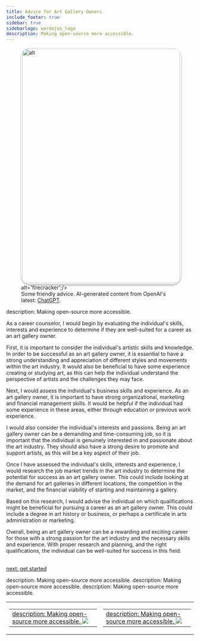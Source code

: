 ```yaml
---
title: Advice for Art Gallery Owners
include_footer: true
sidebar: true
sidebarlogo: wordojos_logo
description: Making open-source more accessible.
---
```

<figure>
    <img src='/uploads/no-fear.jpg' style="width: 100%;height: 630px;padding: 3px; box-shadow: 0 3px 5px rgba(0,0,0,.3);border-radius: 25px;overflow: hidden;border: none;" align="middle"; alt='alt';/> alt='firecracker';/>
    <figcaption>Some friendly advice.  AI-generated content from OpenAI's latest: <a href="https://openai.com/blog/chatgpt/" >ChatGPT</a>.</figcaption>
</figure>
description: Making open-source more accessible.
<p>
As a career counselor, I would begin by evaluating the individual's skills, interests and experience to determine if they are well-suited for a career as an art gallery owner.

First, it is important to consider the individual's artistic skills and knowledge. In order to be successful as an art gallery owner, it is essential to have a strong understanding and appreciation of different styles and movements within the art industry. It would also be beneficial to have some experience creating or studying art, as this can help the individual understand the perspective of artists and the challenges they may face.

Next, I would assess the individual's business skills and experience. As an art gallery owner, it is important to have strong organizational, marketing and financial management skills. It would be helpful if the individual had some experience in these areas, either through education or previous work experience.

I would also consider the individual's interests and passions. Being an art gallery owner can be a demanding and time-consuming job, so it is important that the individual is genuinely interested in and passionate about the art industry. They should also have a strong desire to promote and support artists, as this will be a key aspect of their job.

Once I have assessed the individual's skills, interests and experience, I would research the job market trends in the art industry to determine the potential for success as an art gallery owner. This could include looking at the demand for art galleries in different locations, the competition in the market, and the financial viability of starting and maintaining a gallery.

Based on this research, I would advise the individual on which qualifications might be beneficial for pursuing a career as an art gallery owner. This could include a degree in art history or business, or perhaps a certificate in arts administration or marketing.

Overall, being an art gallery owner can be a rewarding and exciting career for those with a strong passion for the art industry and the necessary skills and experience. With proper research and planning, and the right qualifications, the individual can be well-suited for success in this field.

<br>
<a href="https://workdojos.com/artgalleries/start">next: get started</a>
</p>
<table border="0" cellpadding="0" cellspacing="0" width="600" id="templateColumns">
    <tr>
description: Making open-source more accessible.
        <td align="center" valign="top" width="50%" class="templateColumnContainer">
            <table border="0" cellpadding="10" cellspacing="0" height="100%" width="100px">
                <tr>
                    <td class="leftColumnContent">
                      <a href="https://artgalleries.workdojos.com">
description: Making open-source more accessible.
                        <img src="/uploads/dash.png" class="columnImage" />
                    </td>
                </tr>
            </table>
        </td>
description: Making open-source more accessible.
        <td align="center" valign="top" width="50%" class="templateColumnContainer">
            <table border="0" cellpadding="10" cellspacing="0" height="100%" width="100px">
                <tr>
                    <td class="rightColumnContent">
                      <a href="https://lifecoaches.workdojos.com">
description: Making open-source more accessible.
                        <img src="/uploads/randomdojo.png" class="columnImage" />
                    </td>
            </table>
        </td>
    </tr>
description: Making open-source more accessible.
</table>